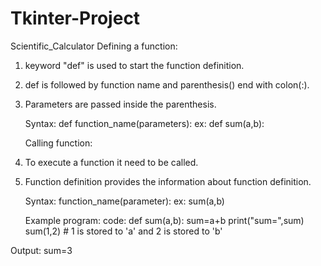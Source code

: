 # Tkinter-Project
Scientific_Calculator
	Defining a function:
1) keyword "def" is used to start the function definition.
2) def is followed by function name and parenthesis() end with colon(:).
3) Parameters are passed inside the parenthesis.

	Syntax:
def function_name(parameters):
ex: def sum(a,b):

	Calling function:
1) To execute a function it need to be called.
2) Function definition provides the information about function definition.

	Syntax:
function_name(parameter):
ex: sum(a,b)

	Example program:
code:
def sum(a,b):
    sum=a+b
    print("sum=",sum)
sum(1,2) # 1 is stored to 'a' and 2 is stored to 'b'

Output:
sum=3
